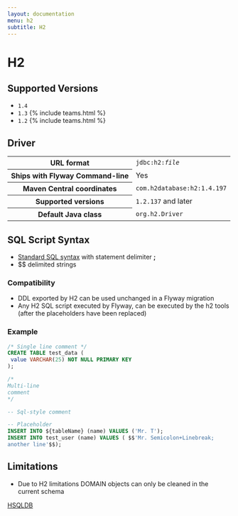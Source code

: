 ```yaml
---
layout: documentation
menu: h2
subtitle: H2
---
```

# H2

## Supported Versions

- `1.4`
- `1.3` {% include teams.html %}
- `1.2` {% include teams.html %}

## Driver

<table class="table">
<tr>
<th>URL format</th>
<td><code>jdbc:h2:<i>file</i></code></td>
</tr>
<tr>
<th>Ships with Flyway Command-line</th>
<td>Yes</td>
</tr>
<tr>
<th>Maven Central coordinates</th>
<td><code>com.h2database:h2:1.4.197</code></td>
</tr>
<tr>
<th>Supported versions</th>
<td><code>1.2.137</code> and later</td>
</tr>
<tr>
<th>Default Java class</th>
<td><code>org.h2.Driver</code></td>
</tr>
</table>

## SQL Script Syntax

- [Standard SQL syntax](/documentation/concepts/migrations#sql-based-migrations#syntax) with statement delimiter **;**
- $$ delimited strings

### Compatibility

- DDL exported by H2 can be used unchanged in a Flyway migration
- Any H2 SQL script executed by Flyway, can be executed by the h2 tools (after the placeholders have been replaced)
        
### Example

```sql
/* Single line comment */
CREATE TABLE test_data (
 value VARCHAR(25) NOT NULL PRIMARY KEY
);

/*
Multi-line
comment
*/

-- Sql-style comment

-- Placeholder
INSERT INTO ${tableName} (name) VALUES ('Mr. T');
INSERT INTO test_user (name) VALUES ( $$'Mr. Semicolon+Linebreak;
another line'$$);
```

## Limitations

- Due to H2 limitations DOMAIN objects can only be cleaned in the current schema

<p class="next-steps">
    <a class="btn btn-primary" href="/documentation/database/hsqldb">HSQLDB <i class="fa fa-arrow-right"></i></a>
</p>
